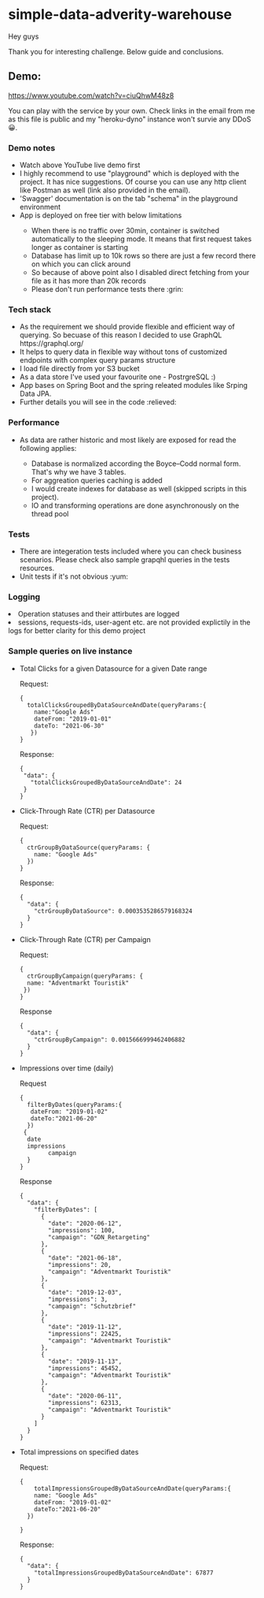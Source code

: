 # simple-data-adverity-warehouse

Hey guys

Thank you for interesting challenge. Below guide and conclusions.

<h2>Demo:</h2>

https://www.youtube.com/watch?v=ciuQhwM48z8

You can play with the service by your own. Check links in the email from me as this file is public and my "heroku-dyno" instance won't survie any DDoS :grinning:.
<h3> Demo notes </h3>
<ul>
 <li> Watch above YouTube live demo first </hi>
 <li> I highly recommend to use "playground" which is deployed with the project. It has nice suggestions. Of course you can use any http client like Postman as well (link also provided in the email). </li>	
 <li> 'Swagger' documentation is on the tab "schema" in the playground environment </li>
 <li> App is deployed on free tier with below limitations </li>
    <ul>
     <li> When there is no traffic over 30min, container is switched automatically to the sleeping mode. It means that first request takes longer as container is starting </li>
     <li> Database has limit up to 10k rows so there are just a few record there on which you can click around </li>
     <li> So because of above point also I disabled direct fetching from your file as it has more than 20k records </li>
     <li> Please don't run performance tests there :grin: </li>
    </ul>
 </ul>
 
 <h3> Tech stack </h3>
<ul>
  <li> As the requirement we should provide flexible and efficient way of querying. So becuase of this reason I decided to use GraphQL https://graphql.org/ </li>
  <li> It helps to query data in flexible way without tons of customized endpoints with complex query params structure </li>
  <li> I load file directly from yor S3 bucket </li>
  <li> As a data store I've used your favourite one - PostrgreSQL :) </li>
  <li> App bases on Spring Boot and the spring releated modules like Srping Data JPA.
  <li> Further details you will see in the code :relieved: </li>
 </ul>

<h3> Performance </h3>
<ul>
 <li> As data are rather historic and most likely are exposed for read the following applies: </li>
   <ul>
	 <li> Database is normalized according the Boyce–Codd normal form. That's why we have 3 tables. 
	 <li> For aggreation queries caching is added </li>
	 <li> I would create indexes for database as well (skipped scripts in this project). </li>
	 <li> IO and transforming operations are done asynchronously on the thread pool </li>
   </ul>
</ul>

<h3> Tests </h3>
<ul>
	<li> There are integeration tests included where you can check business scenarios. Please check also sample grapqhl queries in the tests resources. </li>
	<li> Unit tests if it's not obvious :yum: </li>
</ul>

<h3> Logging </h3>
	<li> Operation statuses and their attirbutes are logged </li>
	<li> sessions, requests-ids, user-agent etc. are not provided explictily in the logs for better clarity for this demo project </li>
</ul>
 <h3> Sample queries on live instance </h3>
  <ul>
   <li>Total Clicks for a given Datasource for a given Date range
	  
	   
   
Request:
 ```    
{
   totalClicksGroupedByDataSourceAndDate(queryParams:{
     name:"Google Ads"
     dateFrom: "2019-01-01"
     dateTo: "2021-06-30"
    })
}
```
Response:
```
{
 "data": {
   "totalClicksGroupedByDataSourceAndDate": 24
 }
}
```
</li>
 
<li>Click-Through Rate (CTR) per Datasource

Request:
```
{
  ctrGroupByDataSource(queryParams: {
    name: "Google Ads"
  })
}
```
  Response:
```
{
  "data": {
    "ctrGroupByDataSource": 0.0003535286579168324
  }
}
```
</li>

<li>Click-Through Rate (CTR) per Campaign 

Request:
```
{
  ctrGroupByCampaign(queryParams: {
  name: "Adventmarkt Touristik"
 })
}
```

Response
```
{
  "data": {
    "ctrGroupByCampaign": 0.0015666999462406882
  }
}
```
</li>
 
<li>Impressions over time (daily) 
 
Request
```
{
  filterByDates(queryParams:{
   dateFrom: "2019-01-02"
   dateTo:"2021-06-20"
  })
 {
  date
  impressions
		campaign
  }
}
```
Response
```
{
  "data": {
    "filterByDates": [
      {
        "date": "2020-06-12",
        "impressions": 100,
        "campaign": "GDN_Retargeting"
      },
      {
        "date": "2021-06-18",
        "impressions": 20,
        "campaign": "Adventmarkt Touristik"
      },
      {
        "date": "2019-12-03",
        "impressions": 3,
        "campaign": "Schutzbrief"
      },
      {
        "date": "2019-11-12",
        "impressions": 22425,
        "campaign": "Adventmarkt Touristik"
      },
      {
        "date": "2019-11-13",
        "impressions": 45452,
        "campaign": "Adventmarkt Touristik"
      },
      {
        "date": "2020-06-11",
        "impressions": 62313,
        "campaign": "Adventmarkt Touristik"
      }
    ]
  }
}
```
 </li>
 
 <li> Total impressions on specified dates
  
Request:

```
{
    totalImpressionsGroupedByDataSourceAndDate(queryParams:{
    name: "Google Ads"
    dateFrom: "2019-01-02"
    dateTo:"2021-06-20"
  })
  
}
```

Response:

```
{
  "data": {
    "totalImpressionsGroupedByDataSourceAndDate": 67877
  }
}
```
</li>
</ul>
